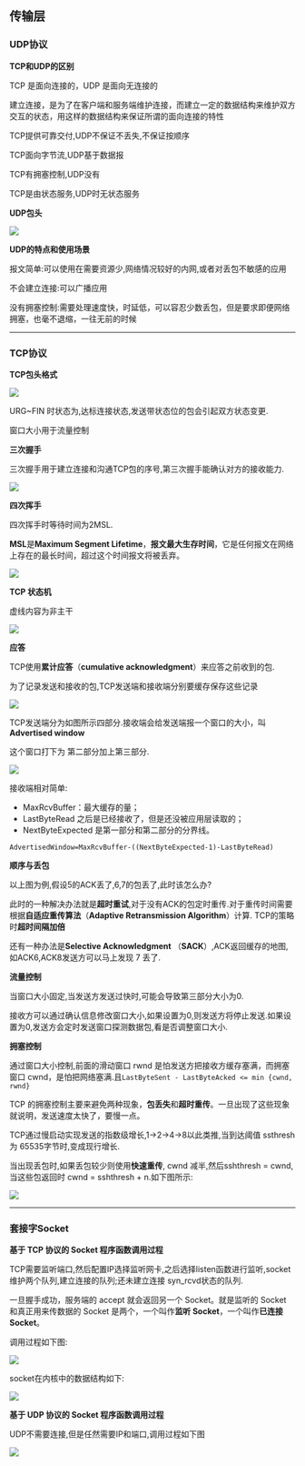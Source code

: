 ## 传输层

### UDP协议

**TCP和UDP的区别**

TCP 是面向连接的，UDP 是面向无连接的

建立连接，是为了在客户端和服务端维护连接，而建立一定的数据结构来维护双方交互的状态，用这样的数据结构来保证所谓的面向连接的特性

TCP提供可靠交付,UDP不保证不丢失,不保证按顺序

TCP面向字节流,UDP基于数据报

TCP有拥塞控制,UDP没有

TCP是由状态服务,UDP时无状态服务

**UDP包头**

![](../img/network-protocol-10-1.jpg)

**UDP的特点和使用场景**

报文简单:可以使用在需要资源少,网络情况较好的内网,或者对丢包不敏感的应用

不会建立连接:可以广播应用

没有拥塞控制:需要处理速度快，时延低，可以容忍少数丢包，但是要求即便网络拥塞，也毫不退缩，一往无前的时候

---

### TCP协议

**TCP包头格式**

![](../img/network-protocol-11-1.jpg)

URG~FIN 时状态为,达标连接状态,发送带状态位的包会引起双方状态变更.

窗口大小用于流量控制

**三次握手**

三次握手用于建立连接和沟通TCP包的序号,第三次握手能确认对方的接收能力.

![](../img/network-protocol-11-2.jpg)

**四次挥手**

四次挥手时等待时间为2MSL.

**MSL**是**Maximum Segment Lifetime**，**报文最大生存时间**，它是任何报文在网络上存在的最长时间，超过这个时间报文将被丢弃。

![](../img/network-protocol-11-3.jpg)

**TCP 状态机**

虚线内容为非主干

![](../img/network-protocol-11-4.jpg)

**应答**

TCP使用**累计应答**（**cumulative acknowledgment**）来应答之前收到的包.

为了记录发送和接收的包,TCP发送端和接收端分别要缓存保存这些记录

![](../img/network-protocol-12-1.jpg)

TCP发送端分为如图所示四部分.接收端会给发送端报一个窗口的大小，叫**Advertised window**

这个窗口打下为 第二部分加上第三部分.

![](../img/network-protocol-12-2.jpg)

接收端相对简单:

- MaxRcvBuffer：最大缓存的量；
- LastByteRead 之后是已经接收了，但是还没被应用层读取的；
- NextByteExpected 是第一部分和第二部分的分界线。

`AdvertisedWindow=MaxRcvBuffer-((NextByteExpected-1)-LastByteRead)`

**顺序与丢包**

以上图为例,假设5的ACK丢了,6,7的包丢了,此时该怎么办?

此时的一种解决办法就是**超时重试**,对于没有ACK的包定时重传.对于重传时间需要根据**自适应重传算法**（**Adaptive Retransmission Algorithm**）计算. TCP的策略时**超时间隔加倍**

还有一种办法是**Selective Acknowledgment** （**SACK**）,ACK返回缓存的地图,如ACK6,ACK8发送方可以马上发现 7 丢了.

**流量控制**

当窗口大小固定,当发送方发送过快时,可能会导致第三部分大小为0.

接收方可以通过确认信息修改窗口大小,如果设置为0,则发送方将停止发送.如果设置为0,发送方会定时发送窗口探测数据包,看是否调整窗口大小.

**拥塞控制**

通过窗口大小控制,前面的滑动窗口 rwnd 是怕发送方把接收方缓存塞满，而拥塞窗口 cwnd，是怕把网络塞满.且`LastByteSent - LastByteAcked <= min {cwnd, rwnd} `

TCP 的拥塞控制主要来避免两种现象，**包丢失**和**超时重传**。一旦出现了这些现象就说明，发送速度太快了，要慢一点。

TCP通过慢启动实现发送的指数级增长,1->2->4->8以此类推,当到达阈值 ssthresh 为 65535字节时,变成现行增长.

当出现丢包时,如果丢包较少则使用**快速重传**, cwnd 减半,然后sshthresh = cwnd,当这些包返回时 cwnd = sshthresh + n.如下图所示:

![](../img/network-protocol-12-3.jpg)



---

### 套接字Socket

**基于 TCP 协议的 Socket 程序函数调用过程**

TCP需要监听端口,然后配置IP选择监听网卡,之后选择listen函数进行监听,socket维护两个队列,建立连接的队列;还未建立连接 syn_rcvd状态的队列.

一旦握手成功，服务端的 accept 就会返回另一个 Socket。就是监听的 Socket 和真正用来传数据的 Socket 是两个，一个叫作**监听 Socket**，一个叫作**已连接 Socket**。

调用过程如下图:

![](../img/network-protocol-13-1.jpg)

socket在内核中的数据结构如下:

![](../img/network-protocol-13-2.jpg)

**基于 UDP 协议的 Socket 程序函数调用过程**

UDP不需要连接,但是任然需要IP和端口,调用过程如下图

![](../img/network-protocol-13-3.jpg)







